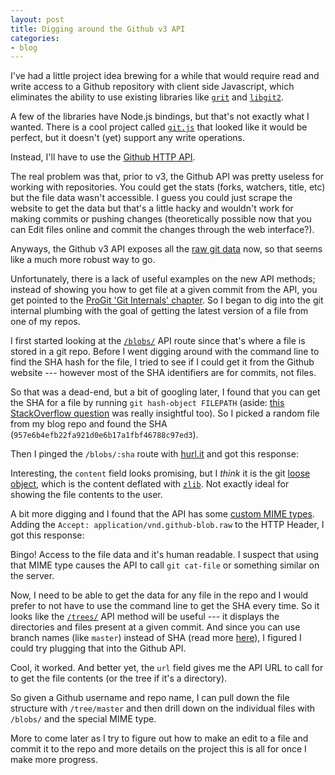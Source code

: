 ```yaml
---
layout: post
title: Digging around the Github v3 API
categories:
- blog
---
```


I've had a little project idea brewing for a while that would require
read and write access to a Github repository with client side Javascript,
which eliminates the ability to use existing libraries like 
[`grit`](https://github.com/mojombo/grit) and 
[`libgit2`](https://github.com/libgit2/libgit2). 

A few of the libraries have
Node.js bindings, but that's not exactly what I wanted. There is a cool project
called [`git.js`](https://github.com/danlucraft/git.js) that looked like it would be perfect, but it doesn't (yet) support
any write operations.

Instead, I'll have to use the [Github HTTP API](http://developer.github.com/).

The real problem was that, prior to v3, the Github API was pretty useless for
working with repositories. You could get the stats (forks, watchers, title, etc)
but the file data wasn't accessible. I guess you could just scrape the website
to get the data but that's a little hacky and wouldn't work for making commits
or pushing changes (theoretically possible now that you can Edit
files online and commit the changes through the web interface?).

Anyways, the Github v3 API exposes all the 
[raw git data](http://developer.github.com/v3/git/) now, so that seems like a much
more robust way to go.

Unfortunately, there is a lack of useful examples on the new API methods; instead
of showing you how to get file at a given commit from the API, you get pointed
to the [ProGit 'Git Internals' chapter](http://progit.org/book/ch9-0.html).
So I began to dig into the git internal
plumbing with the goal of getting the latest version of a file from one of my
repos.

I first started looking at the 
[`/blobs/`](http://developer.github.com/v3/git/blobs/) 
API route since that's where a file
is stored in a git repo. Before I went digging around with the command line
to find the SHA hash for the file, I tried to see if I could get it from the
Github website --- however most of the SHA identifiers are for commits, not files.

So that was a dead-end, but a bit of googling later, I found that you can get the
SHA for a file by running `git hash-object FILEPATH` (aside: 
[this StackOverflow question](http://stackoverflow.com/questions/552659/assigning-git-sha1s-without-git/552725#552725) 
was really insightful too). So I picked a random file from my blog repo and found
the SHA (`957e6b4efb22fa921d0e6b17a1fbf46788c97ed3`).

Then I pinged the `/blobs/:sha` route with [hurl.it](http://hurl.it) and got 
this response:

<script src="https://gist.github.com/1074083.js?file=blobs.json">
</script>

Interesting, the `content` field looks promising, but I *think* it is the
git [loose object](http://book.git-scm.com/7_how_git_stores_objects.html), which 
is the content deflated with [`zlib`](http://www.zlib.net/). Not exactly ideal 
for showing the file contents to the user.

A bit more digging and I found that the API has some 
[custom MIME types](http://developer.github.com/v3/mimes/#git-blob). Adding the 
`Accept: application/vnd.github-blob.raw` to the HTTP Header, I got this response:

<script src="https://gist.github.com/1074083.js?file=blobsraw.json">
</script>

Bingo! Access to the file data and it's human readable. I suspect that using that
MIME type causes the API to call `git cat-file` or something similar on the server.

Now, I need to be able to get the data for any file in the repo and I would
prefer to not have to use the command line to get the SHA every time. So it looks
like the [`/trees/`](http://developer.github.com/v3/git/trees/)
API method will be useful --- it displays the directories and files
present at a given commit. And since you can use branch names (like `master`) instead
of SHA (read more [here](http://book.git-scm.com/4_git_treeishes.html)), I figured
I could try plugging that into the Github API.

<script src="https://gist.github.com/1074083.js?file=treesmaster.json">
</script>

Cool, it worked. And better yet, the `url` field gives me the API URL to call for to
get the file contents (or the tree if it's a directory).

So given a Github username and repo name, I can pull down the file structure
with `/tree/master` and then drill down on the individual files with `/blobs/` and the
special MIME type.

More to come later as I try to figure out how to make an edit to a file and commit it
to the repo and more details on the project this is all for once I make more progress.
